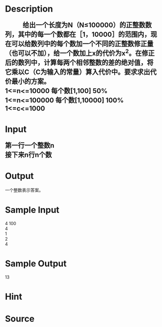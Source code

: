 
# Description

<div class="content"><div style="text-indent: 21pt"><b><span style="font-size: 16pt">      </span></b><b><span style="font-size: 16pt">给出一个长度为</span></b><b><span style="font-size: 16pt">N</span></b><b><span style="font-size: 16pt">（</span></b><b><span style="font-size: 16pt">N≤100000</span></b><b><span style="font-size: 16pt">）的正整数数列，其中的每一个数都在［</span></b><b><span style="font-size: 16pt">1</span></b><b><span style="font-size: 16pt">，</span></b><b><span style="font-size: 16pt">10000</span></b><b><span style="font-size: 16pt">］的范围内，现在可以给数列中的每个数加一个不同的正整数修正量（也可以不加），给一个数加上</span></b><b><span style="font-size: 16pt">x</span></b><b><span style="font-size: 16pt">的代价为</span></b><b><span style="font-size: 16pt">x<sup>2</sup></span></b><b><span style="font-size: 16pt">。在修正后的数列中，计算每两个相邻整数的差的绝对值，将它乘以</span></b><b><span style="font-size: 16pt">C</span></b><b><span style="font-size: 16pt">（</span></b><b><span style="font-size: 16pt">C</span></b><b><span style="font-size: 16pt">为输入的常量）算入代价中。要求求出代价最小的方案。</span></b></div>
<div><b><span style="font-size: 16pt">1&lt;=n&lt;=10000 </span></b><b><span style="font-size: 16pt">每个数</span></b><b><span style="font-size: 16pt">[1,100] 50%</span></b></div>
<div><b><span style="font-size: 16pt">1&lt;=n&lt;=100000 </span></b><b><span style="font-size: 16pt">每个数</span></b><b><span style="font-size: 16pt">[1,10000] 100%</span></b></div>
<div><b><span style="font-size: 16pt">1&lt;=c&lt;=1000</span></b></div></div>

# Input

<div class="content"><div><b><span style="font-size: 16pt">第一行一个整数</span></b><b><span style="font-size: 16pt">n</span></b></div>
<div><b><span style="font-size: 16pt">接下来</span></b><b><span style="font-size: 16pt">n</span></b><b><span style="font-size: 16pt">行</span></b><b><span style="font-size: 16pt">n</span></b><b><span style="font-size: 16pt">个数</span></b></div></div>

# Output

<div class="content"><p>一个整数表示答案。<br/>
</p></div>

# Sample Input

<div class="content"><span class="sampledata">4 100<br/>
4<br/>
1<br/>
2<br/>
4<br/>
</span></div>

# Sample Output

<div class="content"><span class="sampledata">13</span></div>

# Hint

<div class="content"><p></p></div>

# Source

<div class="content"><p><a href="problemset.php?search="></a></p></div>

